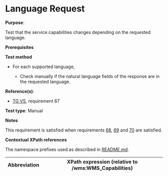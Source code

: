 # Language Request

**Purpose**:

Test that the service capabilities changes depending on the requested language.

**Prerequisites**

**Test method**

* For each supported language,

    * Check manually if the natural language fields of the response are in the requested language.

**Reference(s)**:

* [TG VS](./README.md#ref_TG_VS), requirement 67

**Test type**: Manual

**Notes**

This requirement is satisfied when requirements [68](at68-language-parameter.md), [69](at69-language-default.md) and [70](at70-language-response.md) are satisfied.

**Contextual XPath references**

The namespace prefixes used as described in [README.md](./README.md#namespaces).

Abbreviation                                               |  XPath expression (relative to /wms:WMS_Capabilities)
---------------------------------------------------------- | -------------------------------------------------------------------------
